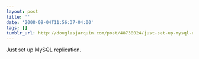 ```yaml
---
layout: post
title: ''
date: '2008-09-04T11:56:37-04:00'
tags: []
tumblr_url: http://douglasjarquin.com/post/48738024/just-set-up-mysql-replication
---
```

Just set up MySQL replication.
